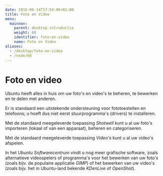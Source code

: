 ```yaml
---
date: 2016-06-14T17:54:06+02:00
title: Foto en Video
menu:
  mainnav:
    parent: desktop-introductie
    weight: 60
    identifier: foto-en-video
    name: Foto en Video
aliases:
  - /desktop/foto-en-video
  - /node/68
---
```


# Foto en video
Ubuntu heeft alles in huis om uw foto's en video's te beheren, te bewerken en te delen met anderen.

Er is standaard een uitstekende ondersteuning voor fototoestellen en telefoons; u hoeft dus niet eerst stuurprogramma's (drivers) te installeren.

Met de standaard meegeleverde toepassing _Shotwell_ kunt u al uw foto's importeren (lokaal of van een apparaat), beheren en categoriseren.

Met de standaard meegeleverde toepassing _Video's_ kunt u al uw video's afspelen.

In het _Ubuntu Softwarecentrum_ vindt u nog meer grafische software, zoals alternatieve videospelers of programma's voor het bewerken van uw foto's (zoals bijv. de populaire applicatie _GIMP_) of het bewerken van uw video's (zoals bijv. het in Ubuntu-land bekende _KDenLive_ of _OpenShot_).
